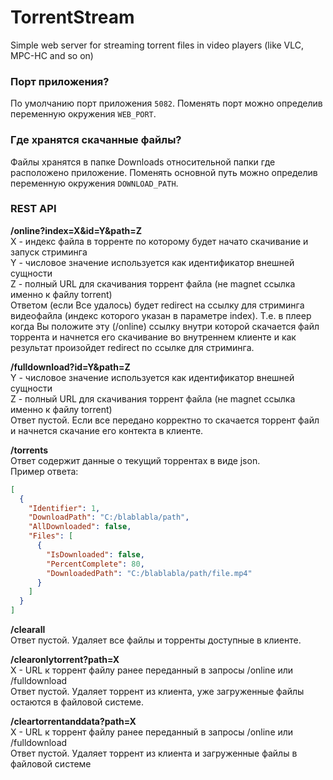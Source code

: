 # TorrentStream
Simple web server for streaming torrent files in video players (like VLC, MPC-HC and so on)

### Порт приложения?
По умолчанию порт приложения `5082`. Поменять порт можно  определив переменную окружения `WEB_PORT`.

### Где хранятся скачанные файлы?
Файлы хранятся в папке Downloads относительной папки где расположено приложение. Поменять основной путь можно определив переменную окружения `DOWNLOAD_PATH`.

### REST API
**/online?index=X&id=Y&path=Z**  
X - индекс файла в торренте по которому будет начато скачивание и запуск стриминга  
Y - числовое значение используется как идентификатор внешней сущности  
Z - полный URL для скачивания торрент файла (не magnet ссылка именно к файлу torrent)  
Ответом (если Все удалось) будет redirect на ссылку для стриминга видеофайла (индекс которого указан в параметре index).
Т.е. в плеер когда Вы положите эту (/online) ссылку внутри которой скачается файл торрента и начнется его скачивание во внутреннем клиенте и как результат
произойдет redirect по ссылке для стриминга.  
  
**/fulldownload?id=Y&path=Z**  
Y - числовое значение используется как идентификатор внешней сущности  
Z - полный URL для скачивания торрент файла (не magnet ссылка именно к файлу torrent)  
Ответ пустой. Если все передано корректно то скачается торрент файл и начнется скачание его контекта в клиенте.
  
**/torrents**  
Ответ содержит данные о текущий торрентах в виде json.  
Пример ответа:
```json
[
  {
    "Identifier": 1, 
    "DownloadPath": "C:/blablabla/path",
    "AllDownloaded": false,
    "Files": [
      {
        "IsDownloaded": false,
        "PercentComplete": 80,
        "DownloadedPath": "C:/blablabla/path/file.mp4"
      }
    ]
  }
]
```
  
**/clearall**  
Ответ пустой. Удаляет все файлы и торренты доступные в клиенте.
  
**/clearonlytorrent?path=X**  
X - URL к торрент файлу ранее переданный в запросы /online или /fulldownload  
Ответ пустой. Удаляет торрент из клиента, уже загруженные файлы остаются в файловой системе.
  
**/cleartorrentanddata?path=X**  
X - URL к торрент файлу ранее переданный в запросы /online или /fulldownload  
Ответ пустой. Удаляет торрент из клиента и загруженные файлы в файловой системе
